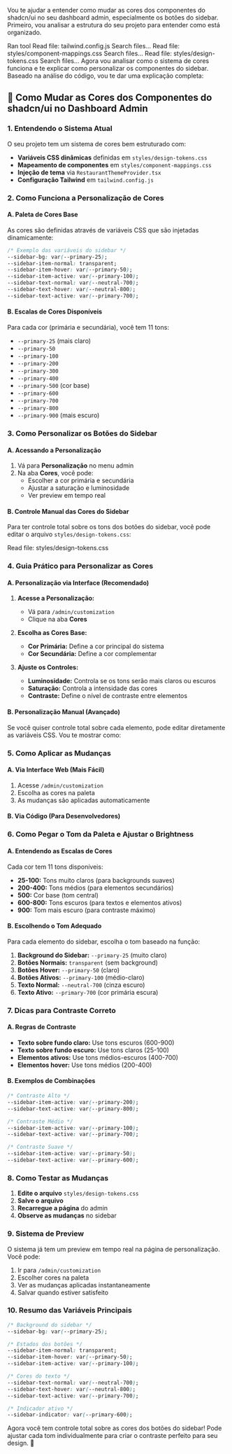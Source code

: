 Vou te ajudar a entender como mudar as cores dos componentes do shadcn/ui no seu dashboard admin, especialmente os botões do sidebar. Primeiro, vou analisar a estrutura do seu projeto para entender como está organizado.

Ran tool
Read file: tailwind.config.js
Search files...
Read file: styles/component-mappings.css
Search files...
Read file: styles/design-tokens.css
Search files...
Agora vou analisar como o sistema de cores funciona e te explicar como personalizar os componentes do sidebar. Baseado na análise do código, vou te dar uma explicação completa:

## 🎨 Como Mudar as Cores dos Componentes do shadcn/ui no Dashboard Admin

### **1. Entendendo o Sistema Atual**

O seu projeto tem um sistema de cores bem estruturado com:

- **Variáveis CSS dinâmicas** definidas em `styles/design-tokens.css`
- **Mapeamento de componentes** em `styles/component-mappings.css`
- **Injeção de tema** via `RestaurantThemeProvider.tsx`
- **Configuração Tailwind** em `tailwind.config.js`

### **2. Como Funciona a Personalização de Cores**

#### **A. Paleta de Cores Base**
As cores são definidas através de variáveis CSS que são injetadas dinamicamente:

```css
/* Exemplo das variáveis do sidebar */
--sidebar-bg: var(--primary-25);
--sidebar-item-normal: transparent;
--sidebar-item-hover: var(--primary-50);
--sidebar-item-active: var(--primary-100);
--sidebar-text-normal: var(--neutral-700);
--sidebar-text-hover: var(--neutral-800);
--sidebar-text-active: var(--primary-700);
```

#### **B. Escalas de Cores Disponíveis**
Para cada cor (primária e secundária), você tem 11 tons:
- `--primary-25` (mais claro)
- `--primary-50`
- `--primary-100`
- `--primary-200`
- `--primary-300`
- `--primary-400`
- `--primary-500` (cor base)
- `--primary-600`
- `--primary-700`
- `--primary-800`
- `--primary-900` (mais escuro)

### **3. Como Personalizar os Botões do Sidebar**

#### **A. Acessando a Personalização**
1. Vá para **Personalização** no menu admin
2. Na aba **Cores**, você pode:
   - Escolher a cor primária e secundária
   - Ajustar a saturação e luminosidade
   - Ver preview em tempo real

#### **B. Controle Manual das Cores do Sidebar**

Para ter controle total sobre os tons dos botões do sidebar, você pode editar o arquivo `styles/design-tokens.css`:

Read file: styles/design-tokens.css
### **4. Guia Prático para Personalizar as Cores**

#### **A. Personalização via Interface (Recomendado)**

1. **Acesse a Personalização:**
   - Vá para `/admin/customization`
   - Clique na aba **Cores**

2. **Escolha as Cores Base:**
   - **Cor Primária:** Define a cor principal do sistema
   - **Cor Secundária:** Define a cor complementar

3. **Ajuste os Controles:**
   - **Luminosidade:** Controla se os tons serão mais claros ou escuros
   - **Saturação:** Controla a intensidade das cores
   - **Contraste:** Define o nível de contraste entre elementos

#### **B. Personalização Manual (Avançado)**

Se você quiser controle total sobre cada elemento, pode editar diretamente as variáveis CSS. Vou te mostrar como:

### **5. Como Aplicar as Mudanças**

#### **A. Via Interface Web (Mais Fácil)**
1. Acesse `/admin/customization`
2. Escolha as cores na paleta
3. As mudanças são aplicadas automaticamente

#### **B. Via Código (Para Desenvolvedores)**

### **6. Como Pegar o Tom da Paleta e Ajustar o Brightness**

#### **A. Entendendo as Escalas de Cores**

Cada cor tem 11 tons disponíveis:
- **25-100:** Tons muito claros (para backgrounds suaves)
- **200-400:** Tons médios (para elementos secundários)
- **500:** Cor base (tom central)
- **600-800:** Tons escuros (para textos e elementos ativos)
- **900:** Tom mais escuro (para contraste máximo)

#### **B. Escolhendo o Tom Adequado**

Para cada elemento do sidebar, escolha o tom baseado na função:

1. **Background do Sidebar:** `--primary-25` (muito claro)
2. **Botões Normais:** `transparent` (sem background)
3. **Botões Hover:** `--primary-50` (claro)
4. **Botões Ativos:** `--primary-100` (médio-claro)
5. **Texto Normal:** `--neutral-700` (cinza escuro)
6. **Texto Ativo:** `--primary-700` (cor primária escura)

### **7. Dicas para Contraste Correto**

#### **A. Regras de Contraste**
- **Texto sobre fundo claro:** Use tons escuros (600-900)
- **Texto sobre fundo escuro:** Use tons claros (25-100)
- **Elementos ativos:** Use tons médios-escuros (400-700)
- **Elementos hover:** Use tons médios (200-400)

#### **B. Exemplos de Combinações**

```css
/* Contraste Alto */
--sidebar-item-active: var(--primary-200);
--sidebar-text-active: var(--primary-800);

/* Contraste Médio */
--sidebar-item-active: var(--primary-100);
--sidebar-text-active: var(--primary-700);

/* Contraste Suave */
--sidebar-item-active: var(--primary-50);
--sidebar-text-active: var(--primary-600);
```

### **8. Como Testar as Mudanças**

1. **Edite o arquivo** `styles/design-tokens.css`
2. **Salve o arquivo**
3. **Recarregue a página** do admin
4. **Observe as mudanças** no sidebar

### **9. Sistema de Preview**

O sistema já tem um preview em tempo real na página de personalização. Você pode:

1. Ir para `/admin/customization`
2. Escolher cores na paleta
3. Ver as mudanças aplicadas instantaneamente
4. Salvar quando estiver satisfeito

### **10. Resumo das Variáveis Principais**

```css
/* Background do sidebar */
--sidebar-bg: var(--primary-25);

/* Estados dos botões */
--sidebar-item-normal: transparent;
--sidebar-item-hover: var(--primary-50);
--sidebar-item-active: var(--primary-100);

/* Cores do texto */
--sidebar-text-normal: var(--neutral-700);
--sidebar-text-hover: var(--neutral-800);
--sidebar-text-active: var(--primary-700);

/* Indicador ativo */
--sidebar-indicator: var(--primary-600);
```

Agora você tem controle total sobre as cores dos botões do sidebar! Pode ajustar cada tom individualmente para criar o contraste perfeito para seu design. 🎨